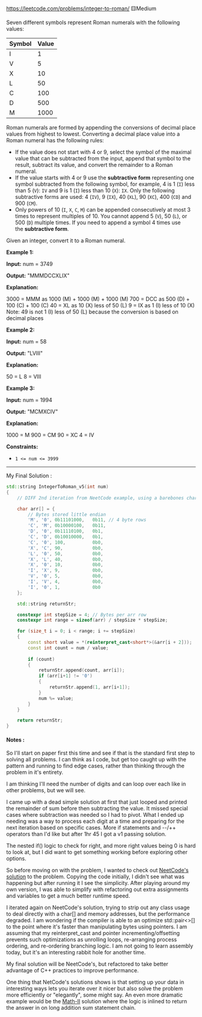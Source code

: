https://leetcode.com/problems/integer-to-roman/
🟨Medium

Seven different symbols represent Roman numerals with the following values:

|Symbol|Value|
|---|---|
|I|1|
|V|5|
|X|10|
|L|50|
|C|100|
|D|500|
|M|1000|

Roman numerals are formed by appending the conversions of decimal place values from highest to lowest. Converting a decimal place value into a Roman numeral has the following rules:

- If the value does not start with 4 or 9, select the symbol of the maximal value that can be subtracted from the input, append that symbol to the result, subtract its value, and convert the remainder to a Roman numeral.
- If the value starts with 4 or 9 use the **subtractive form** representing one symbol subtracted from the following symbol, for example, 4 is 1 (`I`) less than 5 (`V`): `IV` and 9 is 1 (`I`) less than 10 (`X`): `IX`. Only the following subtractive forms are used: 4 (`IV`), 9 (`IX`), 40 (`XL`), 90 (`XC`), 400 (`CD`) and 900 (`CM`).
- Only powers of 10 (`I`, `X`, `C`, `M`) can be appended consecutively at most 3 times to represent multiples of 10. You cannot append 5 (`V`), 50 (`L`), or 500 (`D`) multiple times. If you need to append a symbol 4 times use the **subtractive form**.

Given an integer, convert it to a Roman numeral.

**Example 1:**

**Input:** num = 3749

**Output:** "MMMDCCXLIX"

**Explanation:**

3000 = MMM as 1000 (M) + 1000 (M) + 1000 (M)
 700 = DCC as 500 (D) + 100 (C) + 100 (C)
  40 = XL as 10 (X) less of 50 (L)
   9 = IX as 1 (I) less of 10 (X)
Note: 49 is not 1 (I) less of 50 (L) because the conversion is based on decimal places

**Example 2:**

**Input:** num = 58

**Output:** "LVIII"

**Explanation:**

50 = L
 8 = VIII

**Example 3:**

**Input:** num = 1994

**Output:** "MCMXCIV"

**Explanation:**

1000 = M
 900 = CM
  90 = XC
   4 = IV

**Constraints:**

- `1 <= num <= 3999`

---

My Final Solution :
```cpp
std::string IntegerToRoman_v5(int num)
{
	// DIFF 2nd iteration from NeetCode example, using a barebones char[] and pointer manipulation

	char arr[] = {
		// Bytes stored little endian
		'M', '0', 0b11101000,	0b11, // 4 byte rows
		'C', 'M', 0b10000100,	0b11,
		'D', '0', 0b11110100,	0b1,
		'C', 'D', 0b10010000,	0b1,
		'C', '0', 100,			0b0,
		'X', 'C', 90,			0b0,
		'L', '0', 50,			0b0,
		'X', 'L', 40,			0b0,
		'X', '0', 10,			0b0,
		'I', 'X', 9,			0b0,
		'V', '0', 5,			0b0,
		'I', 'V', 4,			0b0,
		'I', '0', 1,			0b0
	};

	std::string returnStr;

	constexpr int stepSize = 4; // Bytes per arr row
	constexpr int range = sizeof(arr) / stepSize * stepSize;

	for (size_t i = 0; i < range; i += stepSize)
	{
		const short value = *(reinterpret_cast<short*>(&arr[i + 2]));
		const int count = num / value;
		
		if (count)
		{
			returnStr.append(count, arr[i]);
			if (arr[i+1] != '0')
			{
				returnStr.append(1, arr[i+1]);
			}
			num %= value;
		}
	}

	return returnStr;
}
```
#### Notes :

So I'll start on paper first this time and see if that is the standard first step to solving all problems. I can think as I code, but get too caught up with the pattern and running to find edge cases, rather than thinking through the problem in it's entirety.

I am thinking I'll need the number of digits and can loop over each like in other problems, but we will see.

I came up with a dead simple solution at first that just looped and printed the remainder of sum before then subtracting the value. It missed special cases where subtraction was needed so I had to pivot. What I ended up needing was a way to process each digit at a time and preparing for the next iteration based on specific cases. More if statements and --/++ operators than I'd like but after 1hr 45 I got a v1 passing solution.

The nested if() logic to check for right, and more right values being 0 is hard to look at, but I did want to get something working before exploring other options.

So before moving on with the problem, I wanted to check out [NeetCode's solution](https://neetcode.io/solutions/integer-to-roman) to the problem. Copying the code initially, I didn't see what was happening but after running it I see the simplicity. After playing around my own version, I was able to simplify with refactoring out extra assignments and variables to get a much better runtime speed.

I iterated again on NeetCode's solution, trying to strip out any class usage to deal directly with a char[] and memory addresses, but the performance degraded. I am wondering if the compiler is able to an optimize std::pair<>[] to the point where it's faster than manipulating bytes using pointers. I am assuming that my reinterpret_cast and pointer incrementing/offsetting prevents such optimizations as unrolling loops, re-arranging process ordering, and re-ordering branching logic. I am not going to learn assembly today, but it's an interesting rabbit hole for another time.

My final solution will be NeetCode's, but refactored to take better advantage of C++ practices to improve performance.

One thing that NetCode's solutions shows is that setting up your data in interesting ways lets you iterate over it nicer but also solve the problem more efficiently or "elegantly", some might say. An even more dramatic example would be the [Math-II](https://neetcode.io/solutions/integer-to-roman) solution where the logic is inlined to return the answer in on long addition sum statement chain.
